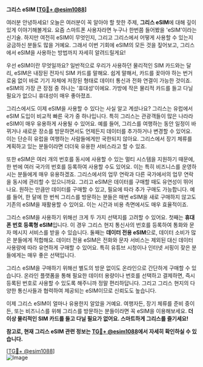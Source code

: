 **그리스 eSIM [[TG💪+ @esim1088](https://t.me/s/esim1088)]**

여러분 안녕하세요! 오늘은 여러분이 꼭 알아야 할 핫한 주제, **그리스 eSIM**에 대해 깊이 있게 이야기해볼게요. 요즘 스마트폰 사용자라면 누구나 한번쯤 들어봤을 'eSIM'이라는 신기술. 하지만 여전히 eSIM이 무엇인지, 그리고 그리스에서 어떻게 사용할 수 있는지 궁금하신 분들도 많을 거예요. 그래서 이번 기회에 eSIM의 모든 것을 짚어보고, 그리스에서 eSIM을 사용하는 방법까지 자세히 알려드릴게요!

우선 eSIM이란 무엇일까요? 일반적으로 우리가 사용하던 물리적인 SIM 카드와는 달리, eSIM은 내장된 전자식 SIM 카드를 말해요. 쉽게 말해서, 카드를 꽂아야 하는 번거로움 없이 바로 기기 자체에 저장된 형태로 데이터 통신과 전화 연결이 가능한 것이죠. eSIM의 가장 큰 장점 중 하나는 '휴대성'이에요. 가방에 작은 물리적 카드를 들고 다닐 필요가 없으니 휴대성이 매우 좋아졌죠.

그리스에서도 이제 eSIM을 사용할 수 있다는 사실 알고 계셨나요? 그리스는 유럽에서 eSIM 도입이 비교적 빠른 국가 중 하나입니다. 특히 그리스는 관광객들이 많은 나라라 eSIM이 매우 유용하게 사용될 수 있어요. 예를 들어, 그리스를 여행하는 동안 일정이 바뀌거나 새로운 장소를 방문하면서도 언제든지 데이터를 추가하거나 변경할 수 있어요. 이는 단순히 유럽을 여행하는 사람들에게만 국한되지 않아요. 그리스에서 장기 체류를 계획하고 있는 분들이라면 더더욱 유용한 서비스라고 할 수 있죠.

또한 eSIM은 여러 개의 번호를 동시에 사용할 수 있는 멀티 시스템을 지원하기 때문에, 한 번에 여러 국가의 번호를 등록하여 사용할 수도 있어요. 이는 특히 비즈니스를 운영하시는 분들에게 매우 유용하겠죠. 그리스에서의 업무 연락과 다른 국가에서의 업무 연락을 동시에 관리할 수 있으니까요. 그리고 eSIM은 데이터를 구매할 때도 유연성이 뛰어나요. 원하는 만큼만 데이터를 구매할 수 있고, 필요에 따라 추가 구매도 가능합니다. 예를 들어, 한 달에 한 번씩 그리스를 방문하는 분들은 매번 eSIM을 새로 구매하지 않고도 기존의 eSIM을 재활용할 수 있어요. 이는 시간과 비용 측면에서도 매우 효율적이죠.

그리스 eSIM을 사용하기 위해선 크게 두 가지 선택지를 고려할 수 있어요. 첫째는 **휴대폰 번호 등록형 eSIM**입니다. 이 경우 그리스 현지 통신사의 번호를 등록하여 통화와 문자 메시지 서비스를 받을 수 있습니다. 둘째는 **데이터 전용 eSIM**으로, 데이터 소비가 많은 분들에게 적합해요. 데이터 전용 eSIM은 전화와 문자 서비스는 제외된 대신 데이터 사용량에 따라 유연하게 구매할 수 있어요. 특히 유튜브 시청이나 인터넷 서핑이 잦은 분들에게는 매우 좋은 선택입니다.

그리스 eSIM을 구매하기 위해선 별도의 방문 없이도 온라인으로 간단하게 구매할 수 있습니다. 온라인 플랫폼을 통해 필요한 데이터 용량이나 번호를 선택하고 결제하면, 즉시 등록된 번호로 사용할 수 있도록 해주니까 정말 편리하답니다. 그리고 그리스 현지의 다양한 통신사들과 협력하여 제공되는 eSIM이므로 신뢰도도 높습니다.

이제 그리스 eSIM이 얼마나 유용한지 알았을 거예요. 여행자든, 장기 체류를 준비 중이든, 또는 비즈니스를 위해 그리스를 방문하는 분들이라면 꼭 eSIM을 이용해보세요. **더 이상 물리적인 SIM 카드를 들고 다닐 필요가 없어요. 스마트하게 그리스를 즐기세요!**

**참고로, 현재 그리스 eSIM 관련 정보는 [TG💪+ @esim1088](https://t.me/s/esim1088)에서 자세히 확인하실 수 있습니다.**

[[TG💪+ @esim1088](https://t.me/s/esim1088)]  
![Image](https://i.postimg.cc/Y0z9fWf4/image.png)